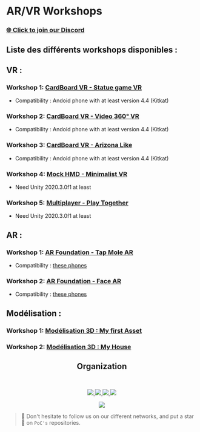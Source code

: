 # AR/VR Workshops

### [🌐 Click to join our Discord](https://discord.gg/Yqq2ADGDS7)


## Liste des différents workshops disponibles :

## VR :

### Workshop 1: [CardBoard VR - Statue game VR](./Workshop_VR_1/Workshop_VR_1.pdf)
- Compatibility : Andoid phone with at least version 4.4 (Kitkat)

### Workshop 2: [CardBoard VR - Video 360° VR](./Workshop_VR_2/Workshop_VR_2.pdf)
- Compatibility : Andoid phone with at least version 4.4 (Kitkat)

### Workshop 3: [CardBoard VR - Arizona Like](./Workshop_VR_3)
- Compatibility : Andoid phone with at least version 4.4 (Kitkat)

### Workshop 4: [Mock HMD - Minimalist VR](./Workshop_VR_4)
- Need Unity 2020.3.0f1 at least

### Workshop 5: [Multiplayer - Play Together](./Workshop_VR_5)
- Need Unity 2020.3.0f1 at least

## AR :

### Workshop 1: [AR Foundation - Tap Mole AR](./Workshop_AR_1/Workshop_AR_1.pdf)
- Compatibility : [these phones](https://developers.google.com/ar/discover/supported-devices)

### Workshop 2: [AR Foundation - Face AR](./Workshop_AR_2/Workshop_AR_2.pdf)
- Compatibility : [these phones](https://developers.google.com/ar/discover/supported-devices)

## Modélisation :

### Workshop 1: [Modélisation 3D : My first Asset](./Workshop_MD_1/Workshop_MD_1.pdf)

### Workshop 2: [Modélisation 3D : My House](./Workshop_MD_2/Workshop_MD_2.pdf)

<h2 align=center>
Organization
</h2>
<br/>
<p align='center'>
    <a href="https://www.linkedin.com/company/pocinnovation/mycompany/">
        <img src="https://img.shields.io/badge/LinkedIn-0077B5?style=for-the-badge&logo=linkedin&logoColor=white">
    </a>
    <a href="https://www.instagram.com/pocinnovation/">
        <img src="https://img.shields.io/badge/Instagram-E4405F?style=for-the-badge&logo=instagram&logoColor=white">
    </a>
    <a href="https://twitter.com/PoCInnovation">
        <img src="https://img.shields.io/badge/Twitter-1DA1F2?style=for-the-badge&logo=twitter&logoColor=white">
    </a>
    <a href="https://discord.com/invite/Yqq2ADGDS7">
        <img src="https://img.shields.io/badge/Discord-7289DA?style=for-the-badge&logo=discord&logoColor=white">
    </a>
</p>
<p align=center>
    <a href="https://www.poc-innovation.fr/">
        <img src="https://img.shields.io/badge/WebSite-1a2b6d?style=for-the-badge&logo=GitHub Sponsors&logoColor=white">
    </a>
</p>

> :rocket: Don't hesitate to follow us on our different networks, and put a star 🌟 on `PoC's` repositories.